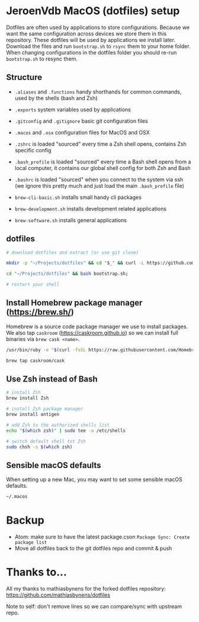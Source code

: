 # JeroenVdb MacOS (dotfiles) setup

Dotfiles are often used by applications to store configurations. Because we want the same configuration across devices we store them in this repository. These dotfiles will be used by applications we install later.
Download the files and run `bootstrap.sh` to `rsync` them to your home folder. When changing configurations in the dotfiles folder you should re-run `bootstrap.sh` to resync them.

## Structure

- `.aliases` and `.functions` handy shorthands for common commands, used by the shells (bash and Zsh)
- `.exports` system variables used by applications
- `.gitconfig` and `.gitignore` basic git configuration files
- `.macos` and `.osx` configuration files for MacOS and OSX

- `.zshrc` is loaded "sourced" every time a Zsh shell opens, contains Zsh specific config
- `.bash_profile` is loaded "sourced" every time a Bash shell opens from a local computer, it contains our global shell config for both Zsh and Bash
- `.bashrc` is loaded "sourced" when you connect to the system via ssh (we ignore this pretty much and just load the main `.bash_profile` file)

- `brew-cli-basic.sh` installs small handy cli packages
- `brew-development.sh` installs development related applications
- `brew-software.sh` installs general applications

## dotfiles

```bash
# download dotfiles and extract (or use git clone)

mkdir -p "~/Projects/dotfiles" && cd "$_" && curl -L https://github.com/jeroenvdb/dotfiles/tarball/master | tar -xzv --strip-components 1
```

```bash
cd "~/Projects/dotfiles" && bash bootstrap.sh;

# restart your shell
```

## Install Homebrew package manager (https://brew.sh/)

Homebrew is a source code package manager we use to install packages. We also tap `caskroom` (https://caskroom.github.io) so we can install full binaries via `brew cask <name>`.

```bash
/usr/bin/ruby -e "$(curl -fsSL https://raw.githubusercontent.com/Homebrew/install/master/install)"

brew tap caskroom/cask
```

## Use Zsh instead of Bash

```bash
# install Zsh
brew install Zsh

# install Zsh package manager
brew install antigen

# add Zsh to the authorized shells list
echo "$(which zsh)" | sudo tee -a /etc/shells

# switch default shell tot Zsh
sudo chsh -s $(which zsh)
```

## Sensible macOS defaults

When setting up a new Mac, you may want to set some sensible macOS defaults.

```bash
~/.macos
```

# Backup

- Atom: make sure to have the latest package.cson `Package Sync: Create package list`
- Move all dotfiles back to the git dotfiles repo and commit & push

# Thanks to...

All my thanks to mathiasbynens for the forked dotfiles repository: https://github.com/mathiasbynens/dotfiles

Note to self: don't remove lines so we can compare/sync with upstream repo.
